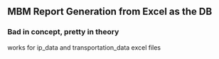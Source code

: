 ## MBM Report Generation from Excel as the DB
### Bad in concept, pretty in theory

works for ip_data and transportation_data excel files